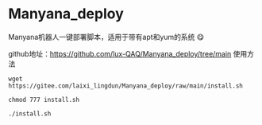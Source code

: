 # Manyana_deploy
Manyana机器人一键部署脚本，适用于带有apt和yum的系统 :yum: 

github地址：https://github.com/lux-QAQ/Manyana_deploy/tree/main
使用方法


`wget https://gitee.com/laixi_lingdun/Manyana_deploy/raw/main/install.sh`

`chmod 777 install.sh`

`./install.sh`
